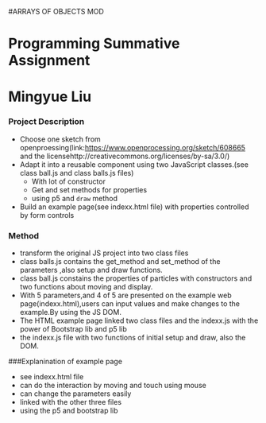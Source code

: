 #ARRAYS OF OBJECTS MOD

# Programming Summative Assignment 

# Mingyue Liu 

### Project Description 
- Choose one sketch from openproessing(link:https://www.openprocessing.org/sketch/608665 and the licensehttp://creativecommons.org/licenses/by-sa/3.0/)
- Adapt it into a reusable component using two JavaScript classes.(see class ball.js and class balls.js files)
    - With lot of constructor
    - Get and set methods for properties
    - using p5 and `draw` method 
- Build an example page(see indexx.html file) with properties controlled by form controls
	



### Method
- transform the original JS project into two class files
- class balls.js contains the get_method and set_method of the parameters ,also setup and draw functions.
- class ball.js constains the properties of particles with constructors and two functions about moving and display. 
- With 5 parameters,and 4 of 5 are presented on the example web page(indexx.html),users can input values and make changes to the example.By using the JS DOM.
- The HTML example page linked two class files and the indexx.js with the power of Bootstrap lib and p5 lib 
- the indexx.js file with two functions of initial setup and draw, also the DOM.


###Explanination of example page
- see indexx.html file
- can do the interaction by moving and touch using mouse
- can change the parameters easily
- linked with the other three files
- using the p5 and bootstrap lib